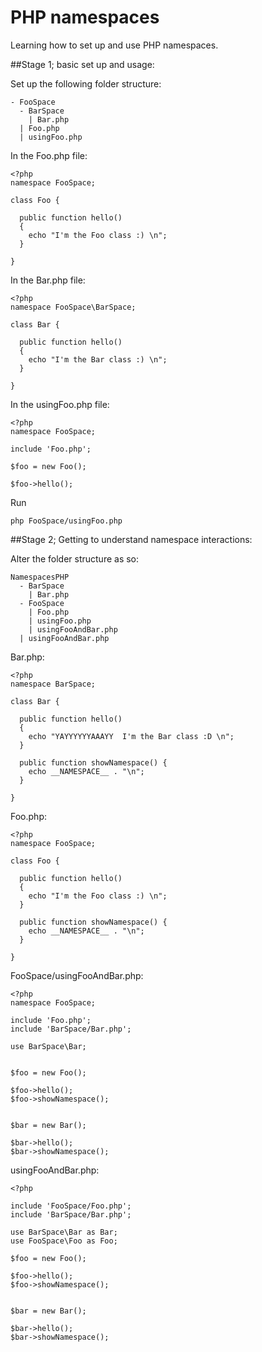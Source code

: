 # PHP namespaces

Learning how to set up and use PHP namespaces.

##Stage 1; basic set up and usage:

Set up the following folder structure:

```
- FooSpace
  - BarSpace
    | Bar.php
  | Foo.php
  | usingFoo.php
```

In the Foo.php file:  
```
<?php
namespace FooSpace;

class Foo {

  public function hello()
  {
    echo "I'm the Foo class :) \n";
  }

}
```

In the Bar.php file:
```
<?php
namespace FooSpace\BarSpace;

class Bar {

  public function hello()
  {
    echo "I'm the Bar class :) \n";
  }

}
```

In the usingFoo.php file:
```
<?php
namespace FooSpace;

include 'Foo.php';

$foo = new Foo();

$foo->hello();

```

Run
```
php FooSpace/usingFoo.php
```

##Stage 2; Getting to understand namespace interactions:

Alter the folder structure as so:
```
NamespacesPHP
  - BarSpace
    | Bar.php
  - FooSpace
    | Foo.php
    | usingFoo.php
    | usingFooAndBar.php
  | usingFooAndBar.php    
```

Bar.php:
```
<?php
namespace BarSpace;

class Bar {

  public function hello()
  {
    echo "YAYYYYYYAAAYY  I'm the Bar class :D \n";
  }

  public function showNamespace() {
    echo __NAMESPACE__ . "\n";
  }

}
```

Foo.php:
```
<?php
namespace FooSpace;

class Foo {

  public function hello()
  {
    echo "I'm the Foo class :) \n";
  }

  public function showNamespace() {
    echo __NAMESPACE__ . "\n";
  }

}
```

FooSpace/usingFooAndBar.php:
```
<?php
namespace FooSpace;

include 'Foo.php';
include 'BarSpace/Bar.php';

use BarSpace\Bar;


$foo = new Foo();

$foo->hello();
$foo->showNamespace();


$bar = new Bar();

$bar->hello();
$bar->showNamespace();
```

usingFooAndBar.php:
```
<?php

include 'FooSpace/Foo.php';
include 'BarSpace/Bar.php';

use BarSpace\Bar as Bar;
use FooSpace\Foo as Foo;

$foo = new Foo();

$foo->hello();
$foo->showNamespace();


$bar = new Bar();

$bar->hello();
$bar->showNamespace();
```
